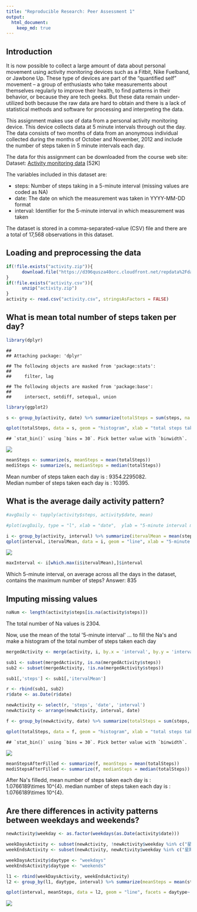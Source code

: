 ```yaml
---
title: "Reproducible Research: Peer Assessment 1"
output: 
  html_document:
    keep_md: true
---
```



## Introduction

It is now possible to collect a large amount of data about personal movement using activity monitoring devices such as a Fitbit, Nike Fuelband, or Jawbone Up. These type of devices are part of the “quantified self” movement – a group of enthusiasts who take measurements about themselves regularly to improve their health, to find patterns in their behavior, or because they are tech geeks. But these data remain under-utilized both because the raw data are hard to obtain and there is a lack of statistical methods and software for processing and interpreting the data.

This assignment makes use of data from a personal activity monitoring device. This device collects data at 5 minute intervals through out the day. The data consists of two months of data from an anonymous individual collected during the months of October and November, 2012 and include the number of steps taken in 5 minute intervals each day.

The data for this assignment can be downloaded from the course web site:
Dataset: [Activity monitoring data](https://d396qusza40orc.cloudfront.net/repdata%2Fdata%2Factivity.zip) [52K]

The variables included in this dataset are:

- steps: Number of steps taking in a 5-minute interval (missing values are coded as NA)
- date: The date on which the measurement was taken in YYYY-MM-DD format
- interval: Identifier for the 5-minute interval in which measurement was taken

The dataset is stored in a comma-separated-value (CSV) file and there are a total of 17,568 observations in this dataset.


## Loading and preprocessing the data


```r
if(!file.exists("activity.zip")){
      download.file("https://d396qusza40orc.cloudfront.net/repdata%2Fdata%2Factivity.zip", "activity.zip")
}
if(!file.exists("activity.csv")){
      unzip("activity.zip")
}
activity <- read.csv("activity.csv", stringsAsFactors = FALSE)
```

## What is mean total number of steps taken per day?


```r
library(dplyr)
```

```
## 
## Attaching package: 'dplyr'
```

```
## The following objects are masked from 'package:stats':
## 
##     filter, lag
```

```
## The following objects are masked from 'package:base':
## 
##     intersect, setdiff, setequal, union
```

```r
library(ggplot2)

s <- group_by(activity, date) %>% summarize(totalSteps = sum(steps, na.rm = TRUE))

qplot(totalSteps, data = s, geom = "histogram", xlab = "total steps taken per day", main = "Histogram of the total steps taken each day")
```

```
## `stat_bin()` using `bins = 30`. Pick better value with `binwidth`.
```

![](PA1_template_files/figure-html/unnamed-chunk-2-1.png)<!-- -->

```r
meanSteps <- summarize(s, meanSteps = mean(totalSteps))
mediSteps <- summarize(s, medianSteps = median(totalSteps))
```

Mean number of steps taken each day is : 9354.2295082.    
Median number of steps taken each day is : 10395.



## What is the average daily activity pattern?

```r
#avgDaily <- tapply(activity$steps, activity$date, mean)

#plot(avgDaily, type = "l", xlab = "date",  ylab = "5-minute interval mean")

i <- group_by(activity, interval) %>% summarize(itervalMean = mean(steps, na.rm = TRUE))
qplot(interval, itervalMean, data = i, geom = "line", xlab = "5-minute interval ", ylab = "mean steps", main = "The 5-minute interval steps on average")
```

![](PA1_template_files/figure-html/unnamed-chunk-3-1.png)<!-- -->

```r
maxInterval <- i[which.max(i$itervalMean),]$interval
```

Which 5-minute interval, on average across all the days in the dataset, contains the maximum number of steps?  Answer: 835


## Imputing missing values

```r
naNum <- length(activity$steps[is.na(activity$steps)])
```
The total number of Na values is 2304.

Now, use the mean of the total '5-minute interval' ... to fill the Na's and make a histogram of the total number of steps taken each day 


```r
mergedActivity <- merge(activity, i, by.x = 'interval', by.y = 'interval')

sub1 <- subset(mergedActivity, is.na(mergedActivity$steps))
sub2 <- subset(mergedActivity, !is.na(mergedActivity$steps))

sub1[,'steps'] <- sub1[,'itervalMean']

r <- rbind(sub1, sub2)
r$date <- as.Date(r$date)

newActivity <- select(r, 'steps', 'date', 'interval')
newActivity <- arrange(newActivity, interval, date)

f <- group_by(newActivity, date) %>% summarize(totalSteps = sum(steps, na.rm = TRUE))

qplot(totalSteps, data = f, geom = "histogram", xlab = "total steps taken per day", main = "Histogram of the total number of steps taken each day after Na's filled")
```

```
## `stat_bin()` using `bins = 30`. Pick better value with `binwidth`.
```

![](PA1_template_files/figure-html/unnamed-chunk-5-1.png)<!-- -->

```r
meanStepsAfterFilled <- summarize(f, meanSteps = mean(totalSteps))
mediStepsAfterFilled <- summarize(f, medianSteps = median(totalSteps))
```

After Na's filledd, mean number of steps taken each day is : 1.0766189\times 10^{4}. median number of steps taken each day is : 1.0766189\times 10^{4}.


## Are there differences in activity patterns between weekdays and weekends?

```r
newActivity$weekday <- as.factor(weekdays(as.Date(activity$date)))

weekDaysActivity <- subset(newActivity, !newActivity$weekday %in% c("星期六", "星期天"))
weekEndsActivity <- subset(newActivity, newActivity$weekday %in% c("星期六", "星期天"))

weekDaysActivity$daytype <- "weekdays"
weekEndsActivity$daytype <- "weekends"

l1 <- rbind(weekDaysActivity, weekEndsActivity)
l2 <- group_by(l1, daytype, interval) %>% summarize(meanSteps = mean(steps))

qplot(interval, meanSteps, data = l2, geom = "line", facets = daytype~., main = "5-minute interval mean")
```

![](PA1_template_files/figure-html/unnamed-chunk-6-1.png)<!-- -->

